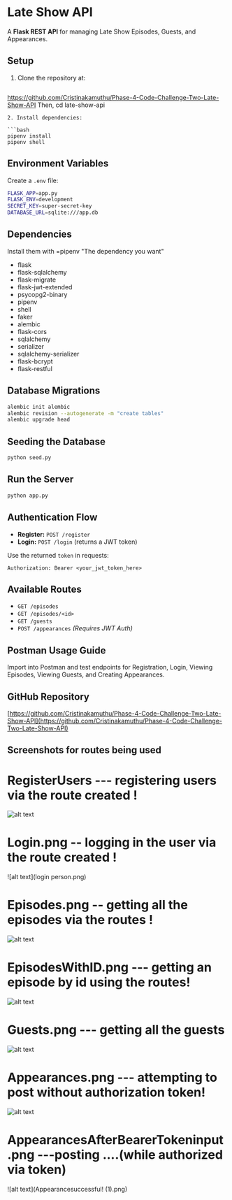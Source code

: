 # Late Show API

A **Flask REST API** 
for managing Late Show Episodes, Guests, and Appearances.

## Setup

1. Clone the repository at:

   ```bash
 https://github.com/Cristinakamuthu/Phase-4-Code-Challenge-Two-Late-Show-API
   Then, cd late-show-api
   ```
2. Install dependencies:

   ```bash
   pipenv install
   pipenv shell
   ```

## Environment Variables

Create a `.env` file:

```bash
FLASK_APP=app.py
FLASK_ENV=development
SECRET_KEY=super-secret-key
DATABASE_URL=sqlite:///app.db
```

## Dependencies

Install them with =pipenv "The dependency you want"

* flask
* flask-sqlalchemy
* flask-migrate
* flask-jwt-extended
* psycopg2-binary
* pipenv
* shell
* faker
* alembic
* flask-cors
* sqlalchemy
* serializer
* sqlalchemy-serializer
* flask-bcrypt
* flask-restful

## Database Migrations

```bash
alembic init alembic
alembic revision --autogenerate -m "create tables"
alembic upgrade head
```

## Seeding the Database

```bash
python seed.py
```

## Run the Server

```bash
python app.py
```

## Authentication Flow

* **Register:** `POST /register`
* **Login:** `POST /login` (returns a JWT token)

Use the returned `token` in requests:

```
Authorization: Bearer <your_jwt_token_here>
```

## Available Routes

* `GET /episodes`
* `GET /episodes/<id>`
* `GET /guests`
* `POST /appearances` *(Requires JWT Auth)*

## Postman Usage Guide

Import into Postman and test endpoints for Registration, Login, Viewing Episodes, Viewing Guests, and Creating Appearances.

## GitHub Repository

[https://github.com/Cristinakamuthu/Phase-4-Code-Challenge-Two-Late-Show-API](https://github.com/Cristinakamuthu/Phase-4-Code-Challenge-Two-Late-Show-API)

## Screenshots for routes being used 
   # RegisterUsers --- registering users via the route created !
   ![alt text](registeruser.png)

   # Login.png -- logging in the user via the route created !
   ![alt text](login person.png)

   # Episodes.png -- getting all the episodes via the routes !
   ![alt text](getepisodes.png)

  # EpisodesWithID.png --- getting an episode by id using the routes!
   ![alt text](getepisodesbyid.png)

  # Guests.png --- getting all the guests 
   ![alt text](Guests.png)

  # Appearances.png --- attempting to post without authorization token!
   ![alt text](errorforappearance.png)

   # AppearancesAfterBearerTokeninput.png ---posting ....(while authorized via token)
   ![alt text](Appearancesuccessful! (1).png)

   
